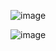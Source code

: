 ![image](https://github.com/sushu-99/Portfolio---Interactive/assets/132267021/c8888811-366e-46be-b0bf-c6720773e0ba)

![image](https://github.com/sushu-99/Portfolio---Interactive/assets/132267021/38b2613a-b01b-4f02-b73f-7ca30203aa08)




